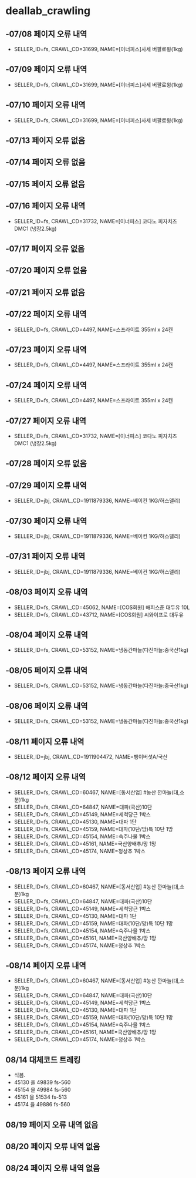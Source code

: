 # deallab_crawling
## -07/08 페이지 오류 내역
- SELLER_ID=fs, CRAWL_CD=31699, NAME=[이너피스]사세 버팔로윙(1kg)
## -07/09 페이지 오류 내역
- SELLER_ID=fs, CRAWL_CD=31699, NAME=[이너피스]사세 버팔로윙(1kg)
## -07/10 페이지 오류 내역
- SELLER_ID=fs, CRAWL_CD=31699, NAME=[이너피스]사세 버팔로윙(1kg)
## -07/13 페이지 오류 없음

## -07/14 페이지 오류 없음

## -07/15 페이지 오류 없음

## -07/16 페이지 오류 내역
- SELLER_ID=fs, CRAWL_CD=31732, NAME=[이너피스] 코다노 피자치즈 DMC1 (냉장2.5kg)

## -07/17 페이지 오류 없음

## -07/20 페이지 오류 없음

## -07/21 페이지 오류 없음

## -07/22 페이지 오류 내역
- SELLER_ID=fs, CRAWL_CD=4497, NAME=스프라이트 355ml x 24캔
## -07/23 페이지 오류 내역
- SELLER_ID=fs, CRAWL_CD=4497, NAME=스프라이트 355ml x 24캔
## -07/24 페이지 오류 내역
- SELLER_ID=fs, CRAWL_CD=4497, NAME=스프라이트 355ml x 24캔
## -07/27 페이지 오류 내역
- SELLER_ID=fs, CRAWL_CD=31732, NAME=[이너피스] 코다노 피자치즈 DMC1 (냉장2.5kg)
## -07/28 페이지 오류 없음

## -07/29 페이지 오류 내역
- SELLER_ID=jbj, CRAWL_CD=1911879336, NAME=베이컨 1KG/허스델리)
## -07/30 페이지 오류 내역
- SELLER_ID=jbj, CRAWL_CD=1911879336, NAME=베이컨 1KG/허스델리)
## -07/31 페이지 오류 내역
- SELLER_ID=jbj, CRAWL_CD=1911879336, NAME=베이컨 1KG/허스델리)
## -08/03 페이지 오류 내역
- SELLER_ID=fs, CRAWL_CD=45062, NAME=[COS회원] 해피스푼 대두유 10L
- SELLER_ID=fs, CRAWL_CD=43712, NAME=[COS회원] 씨와이프로 대두유
## -08/04 페이지 오류 내역
- SELLER_ID=fs, CRAWL_CD=53152, NAME=냉동간마늘(다진마늘:중국산1kg)
## -08/05 페이지 오류 내역
- SELLER_ID=fs, CRAWL_CD=53152, NAME=냉동간마늘(다진마늘:중국산1kg)
## -08/06 페이지 오류 내역
- SELLER_ID=fs, CRAWL_CD=53152, NAME=냉동간마늘(다진마늘:중국산1kg)
## -08/11 페이지 오류 내역
- SELLER_ID=jbj, CRAWL_CD=1911904472, NAME=팽이버섯A/국산
## -08/12 페이지 오류 내역
- SELLER_ID=fs, CRAWL_CD=60467, NAME=[동서산업] #농산 깐마늘(대,소분)1kg
- SELLER_ID=fs, CRAWL_CD=64847, NAME=대파(국산)10단
- SELLER_ID=fs, CRAWL_CD=45149, NAME=세척당근 1박스
- SELLER_ID=fs, CRAWL_CD=45130, NAME=대파 1단
- SELLER_ID=fs, CRAWL_CD=45159, NAME=대파(10단/망)특 10단 1망
- SELLER_ID=fs, CRAWL_CD=45154, NAME=숙주나물 1박스
- SELLER_ID=fs, CRAWL_CD=45161, NAME=국산양배추/망 1망
- SELLER_ID=fs, CRAWL_CD=45174, NAME=청상추 1박스
## -08/13 페이지 오류 내역
- SELLER_ID=fs, CRAWL_CD=60467, NAME=[동서산업] #농산 깐마늘(대,소분)1kg
- SELLER_ID=fs, CRAWL_CD=64847, NAME=대파(국산)10단
- SELLER_ID=fs, CRAWL_CD=45149, NAME=세척당근 1박스
- SELLER_ID=fs, CRAWL_CD=45130, NAME=대파 1단
- SELLER_ID=fs, CRAWL_CD=45159, NAME=대파(10단/망)특 10단 1망
- SELLER_ID=fs, CRAWL_CD=45154, NAME=숙주나물 1박스
- SELLER_ID=fs, CRAWL_CD=45161, NAME=국산양배추/망 1망
- SELLER_ID=fs, CRAWL_CD=45174, NAME=청상추 1박스
## -08/14 페이지 오류 내역
- SELLER_ID=fs, CRAWL_CD=60467, NAME=[동서산업] #농산 깐마늘(대,소분)1kg
- SELLER_ID=fs, CRAWL_CD=64847, NAME=대파(국산)10단
- SELLER_ID=fs, CRAWL_CD=45149, NAME=세척당근 1박스
- SELLER_ID=fs, CRAWL_CD=45130, NAME=대파 1단
- SELLER_ID=fs, CRAWL_CD=45159, NAME=대파(10단/망)특 10단 1망
- SELLER_ID=fs, CRAWL_CD=45154, NAME=숙주나물 1박스
- SELLER_ID=fs, CRAWL_CD=45161, NAME=국산양배추/망 1망
- SELLER_ID=fs, CRAWL_CD=45174, NAME=청상추 1박스

## 08/14 대체코드 트레킹
- 식봄.
- 45130 을 49839 fs-560
- 45154 을 49984 fs-560
- 45161 을 51534 fs-513
- 45174 을 49886 fs-560

## 08/19 페이지 오류 내역 없음

## 08/20 페이지 오류 내역 없음

## 08/24 페이지 오류 내역 없음
